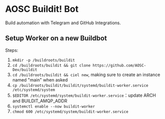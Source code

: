 # AOSC Buildit! Bot

Build automation with Telegram and GitHub Integrations.

## Setup Worker on a new Buildbot

Steps:

1. `mkdir -p /buildroots/buildit`
2. `cd /buildroots/buildit && git clone https://github.com/AOSC-Dev/buildit`
3. `cd /buildroots/buildit && ciel new`, making sure to create an instance named "main" when asked
4. `cp /buildroots/buildit/buildit/systemd/buildit-worker.service /etc/systemd/system`
5. `$EDITOR /etc/systemd/system/buildit-worker.service`：update ARCH and BUILDIT_AMQP_ADDR
6. `systemctl enable --now buildit-worker`
7. `chmod 600 /etc/systemd/system/buildit-worker.service`
